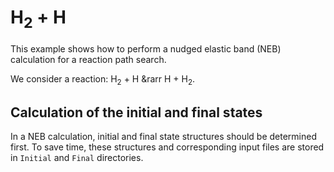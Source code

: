 # H<sub>2</sub> + H

This example shows how to perform a nudged elastic band (NEB) calculation for a reaction path search.

We consider a reaction: H<sub>2</sub> + H &rarr H + H<sub>2</sub>.

## Calculation of the initial and final states

In a NEB calculation, initial and final state structures should be determined first.
To save time, these structures and corresponding input files are stored in ``Initial`` and ``Final`` directories.
